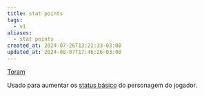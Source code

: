 ```yaml
---
title: stat points
tags:
  - v1
aliases:
  - stat points
created_at: 2024-07-26T13:21:33-03:00
updated_at: 2024-08-07T17:46:26-03:00
---
```


[Toram](../../../../rascunhos/2024/07/26/Toram.md)

Usado para aumentar os [status básico](../../../../sementes/2024/07/26/Toram_Status_basico.md) do personagem do jogador.